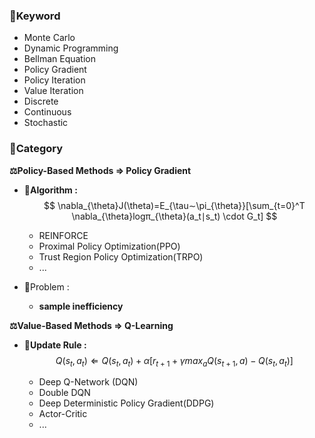 
### 📖Keyword

* Monte Carlo
* Dynamic Programming
* Bellman Equation
* Policy Gradient
* Policy Iteration
* Value Iteration
* Discrete
* Continuous
* Stochastic


### 📖Category

**⚖️Policy-Based Methods $\Rightarrow$ Policy Gradient**

* 🌟**Algorithm :** 
	$$
	\nabla_{\theta}​J(\theta)=E_{\tau∼\pi_{\theta}}​​[\sum_{t=0}^T​\nabla_{\theta}​logπ_{\theta}​(a_t​∣s_t​) \cdot G_t​]
	$$

	* REINFORCE
	* Proximal Policy Optimization(PPO)
	* Trust Region Policy Optimization(TRPO)
	* ...

* 💊Problem : 
	
	* **sample inefficiency**



**⚖️Value-Based Methods $\Rightarrow$ Q-Learning**

* 🌟**Update Rule :** 
	$$
	Q(s_t​,a_t​)\Leftarrow Q(s_t​,a_t​)+\alpha[r_{t+1}​+\gamma max_{a}​Q(s_{t+1}​,a)−Q(s_t​,a_t​)]
	$$
	
	* Deep Q-Network (DQN)
	* Double DQN
	* Deep Deterministic Policy Gradient(DDPG)
	* Actor-Critic
	* ...



